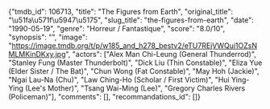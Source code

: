 {"tmdb_id": 106713, "title": "The Figures from Earth", "original_title": "\u51fa\u571f\u5947\u5175", "slug_title": "the-figures-from-earth", "date": "1990-05-19", "genre": "Horreur / Fantastique", "score": "8.0/10", "synopsis": "", "image": "https://image.tmdb.org/t/p/w185_and_h278_bestv2/eTU7REjVWQui1OZsNMLMKinDKxy.jpg", "actors": ["Alex Man Chi-Leung (General Thunderrod)", "Stanley Fung (Master Thunderbolt)", "Dick Liu (Thin Constable)", "Eliza Yue (Elder Sister / The Bat)", "Chun Wong (Fat Constable)", "May Hoh (Jackie)", "Ngai Lau-Na (Chu)", "Law Ching-Ho (Scholar / First Victim)", "Hui Ying-Ying (Lee's Mother)", "Tsang Wai-Ming (Lee)", "Gregory Charles Rivers (Policeman)"], "comments": [], "recommandations_id": []}